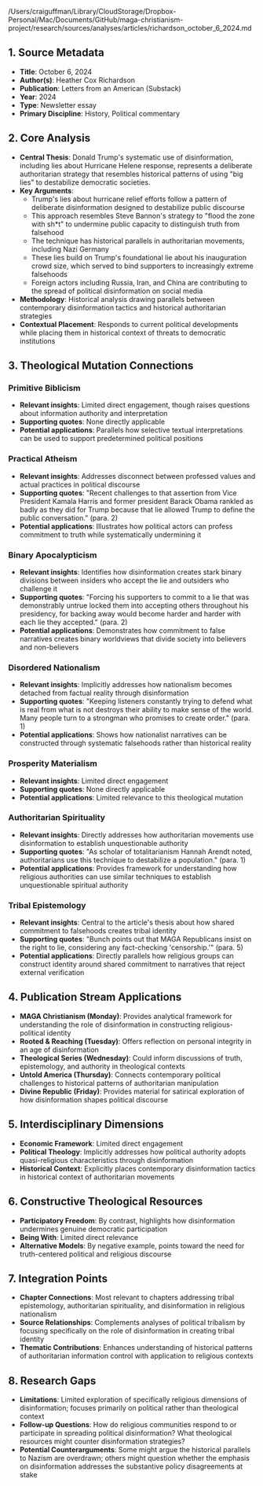 /Users/craiguffman/Library/CloudStorage/Dropbox-Personal/Mac/Documents/GitHub/maga-christianism-project/research/sources/analyses/articles/richardson_october_6_2024.md

## 1. Source Metadata
- **Title**: October 6, 2024
- **Author(s)**: Heather Cox Richardson
- **Publication**: Letters from an American (Substack)
- **Year**: 2024
- **Type**: Newsletter essay
- **Primary Discipline**: History, Political commentary

## 2. Core Analysis
- **Central Thesis**: Donald Trump's systematic use of disinformation, including lies about Hurricane Helene response, represents a deliberate authoritarian strategy that resembles historical patterns of using "big lies" to destabilize democratic societies.
- **Key Arguments**: 
  - Trump's lies about hurricane relief efforts follow a pattern of deliberate disinformation designed to destabilize public discourse
  - This approach resembles Steve Bannon's strategy to "flood the zone with sh*t" to undermine public capacity to distinguish truth from falsehood
  - The technique has historical parallels in authoritarian movements, including Nazi Germany
  - These lies build on Trump's foundational lie about his inauguration crowd size, which served to bind supporters to increasingly extreme falsehoods
  - Foreign actors including Russia, Iran, and China are contributing to the spread of political disinformation on social media
- **Methodology**: Historical analysis drawing parallels between contemporary disinformation tactics and historical authoritarian strategies
- **Contextual Placement**: Responds to current political developments while placing them in historical context of threats to democratic institutions

## 3. Theological Mutation Connections

### Primitive Biblicism
- **Relevant insights**: Limited direct engagement, though raises questions about information authority and interpretation
- **Supporting quotes**: None directly applicable
- **Potential applications**: Parallels how selective textual interpretations can be used to support predetermined political positions

### Practical Atheism
- **Relevant insights**: Addresses disconnect between professed values and actual practices in political discourse
- **Supporting quotes**: "Recent challenges to that assertion from Vice President Kamala Harris and former president Barack Obama rankled as badly as they did for Trump because that lie allowed Trump to define the public conversation." (para. 2)
- **Potential applications**: Illustrates how political actors can profess commitment to truth while systematically undermining it

### Binary Apocalypticism
- **Relevant insights**: Identifies how disinformation creates stark binary divisions between insiders who accept the lie and outsiders who challenge it
- **Supporting quotes**: "Forcing his supporters to commit to a lie that was demonstrably untrue locked them into accepting others throughout his presidency, for backing away would become harder and harder with each lie they accepted." (para. 2)
- **Potential applications**: Demonstrates how commitment to false narratives creates binary worldviews that divide society into believers and non-believers

### Disordered Nationalism
- **Relevant insights**: Implicitly addresses how nationalism becomes detached from factual reality through disinformation
- **Supporting quotes**: "Keeping listeners constantly trying to defend what is real from what is not destroys their ability to make sense of the world. Many people turn to a strongman who promises to create order." (para. 1)
- **Potential applications**: Shows how nationalist narratives can be constructed through systematic falsehoods rather than historical reality

### Prosperity Materialism
- **Relevant insights**: Limited direct engagement
- **Supporting quotes**: None directly applicable
- **Potential applications**: Limited relevance to this theological mutation

### Authoritarian Spirituality
- **Relevant insights**: Directly addresses how authoritarian movements use disinformation to establish unquestionable authority
- **Supporting quotes**: "As scholar of totalitarianism Hannah Arendt noted, authoritarians use this technique to destabilize a population." (para. 1)
- **Potential applications**: Provides framework for understanding how religious authorities can use similar techniques to establish unquestionable spiritual authority

### Tribal Epistemology
- **Relevant insights**: Central to the article's thesis about how shared commitment to falsehoods creates tribal identity
- **Supporting quotes**: "Bunch points out that MAGA Republicans insist on the right to lie, considering any fact-checking 'censorship.'" (para. 5)
- **Potential applications**: Directly parallels how religious groups can construct identity around shared commitment to narratives that reject external verification

## 4. Publication Stream Applications
- **MAGA Christianism (Monday)**: Provides analytical framework for understanding the role of disinformation in constructing religious-political identity
- **Rooted & Reaching (Tuesday)**: Offers reflection on personal integrity in an age of disinformation
- **Theological Series (Wednesday)**: Could inform discussions of truth, epistemology, and authority in theological contexts
- **Untold America (Thursday)**: Connects contemporary political challenges to historical patterns of authoritarian manipulation
- **Divine Republic (Friday)**: Provides material for satirical exploration of how disinformation shapes political discourse

## 5. Interdisciplinary Dimensions
- **Economic Framework**: Limited direct engagement 
- **Political Theology**: Implicitly addresses how political authority adopts quasi-religious characteristics through disinformation
- **Historical Context**: Explicitly places contemporary disinformation tactics in historical context of authoritarian movements

## 6. Constructive Theological Resources
- **Participatory Freedom**: By contrast, highlights how disinformation undermines genuine democratic participation
- **Being With**: Limited direct relevance
- **Alternative Models**: By negative example, points toward the need for truth-centered political and religious discourse

## 7. Integration Points
- **Chapter Connections**: Most relevant to chapters addressing tribal epistemology, authoritarian spirituality, and disinformation in religious nationalism
- **Source Relationships**: Complements analyses of political tribalism by focusing specifically on the role of disinformation in creating tribal identity
- **Thematic Contributions**: Enhances understanding of historical patterns of authoritarian information control with application to religious contexts

## 8. Research Gaps
- **Limitations**: Limited exploration of specifically religious dimensions of disinformation; focuses primarily on political rather than theological context
- **Follow-up Questions**: How do religious communities respond to or participate in spreading political disinformation? What theological resources might counter disinformation strategies?
- **Potential Counterarguments**: Some might argue the historical parallels to Nazism are overdrawn; others might question whether the emphasis on disinformation addresses the substantive policy disagreements at stake
